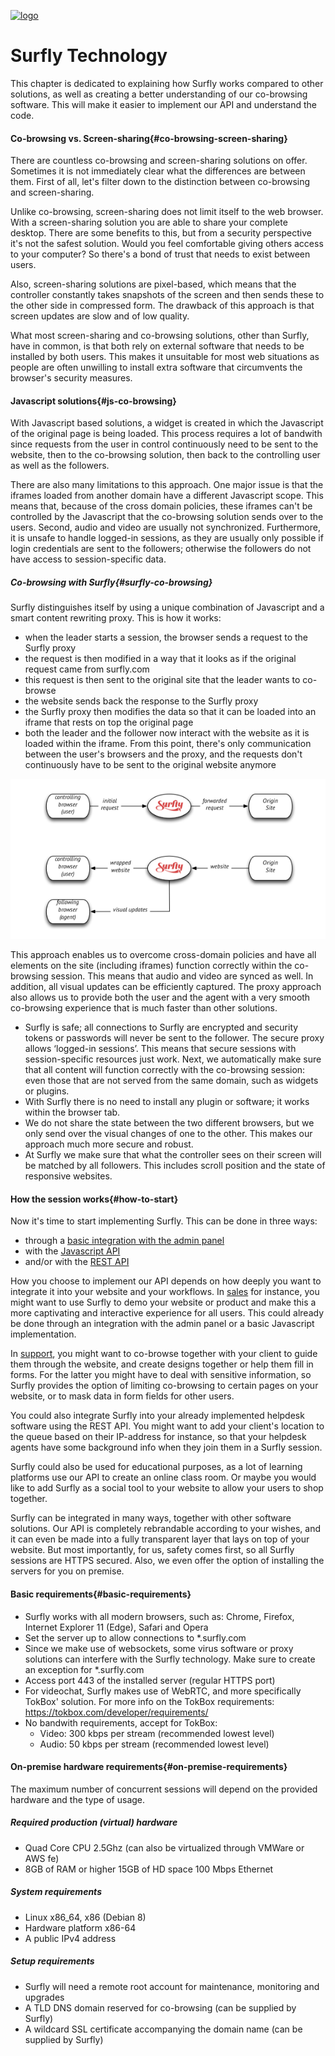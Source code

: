 <a href="https://www.surfly.com/">![logo](../images/logosmall.png)</a>

# Surfly Technology

This chapter is dedicated to explaining how Surfly works compared to other solutions, as well as creating a better understanding of our co-browsing software. This will make it easier to implement our API and understand the code.

<a name="co-browsing-screen-sharing"></a>
#### Co-browsing vs. Screen-sharing{#co-browsing-screen-sharing}

There are countless co-browsing and screen-sharing solutions on offer. Sometimes it is not immediately clear what the differences are between them. First of all, let's filter down to the distinction between co-browsing and screen-sharing.

Unlike co-browsing, screen-sharing does not limit itself to the web browser. With a screen-sharing solution you are able to share your complete desktop. There are some benefits to this, but from a security perspective it's not the safest solution. Would you feel comfortable giving others access to your computer? So there's a bond of trust that needs to exist between users.

Also, screen-sharing solutions are pixel-based, which means that the controller constantly takes snapshots of the screen and then sends these to the other side in compressed form. The drawback of this approach is that screen updates are slow and of low quality.

What most screen-sharing and co-browsing solutions, other than Surfly, have in common, is that both rely on external software that needs to be installed by both users. This makes it unsuitable for most web situations as people are often unwilling to install extra software that circumvents the browser's security measures.

<a name="js-co-browsing"></a>
#### Javascript solutions{#js-co-browsing}

With Javascript based solutions, a widget is created in which the Javascript of the original page is being loaded. This process requires a lot of bandwith since requests from the user in control continuously need to be sent to the website, then to the co-browsing solution, then back to the controlling user as well as the followers.

There are also many limitations to this approach. One major issue is that the iframes loaded from another domain have a different Javascript scope. This means that, because of the cross domain policies, these iframes can't be controlled by the Javascript that the co-browsing solution sends over to the users. Second, audio and video are usually not synchronized. Furthermore, it is unsafe to handle logged-in sessions, as they are usually only possible if login credentials are sent to the followers; otherwise the followers do not have access to session-specific data.

<a name="surfly-co-browsing"></a>
##### Co-browsing with Surfly{#surfly-co-browsing}

Surfly distinguishes itself by using a unique combination of Javascript and a smart content rewriting proxy. This is how it works:

* when the leader starts a session, the browser sends a request to the Surfly proxy
* the request is then modified in a way that it looks as if the original request came from surfly.com
* this request is then sent to the original site that the leader wants to co-browse
* the website sends back the response to the Surfly proxy
* the Surfly proxy then modifies the data so that it can be loaded into an iframe that rests on top the original page
* both the leader and the follower now interact with the website as it is loaded within the iframe. From this point, there's only communication between the user's browsers and the proxy, and the requests don't continuously have to be sent to the original website anymore

![surfly-scheme](../images/surfly-scheme.png)

This approach enables us to overcome cross-domain policies and have all elements on the site (including iframes) function correctly within the co-browsing session. This means that audio and video are synced as well. In addition, all visual updates can be efficiently captured. The proxy approach also allows us to provide both the user and the agent with a very smooth co-browsing experience that is much faster than other solutions.

* Surfly is safe; all connections to Surfly are encrypted and security tokens or passwords will never be sent to the follower. The secure proxy allows ‘logged-in sessions’. This means that secure sessions with session-specific resources just work. Next, we automatically make sure that all content will function correctly with the co-browsing session: even those that are not served from the same domain, such as widgets or plugins.
* With Surfly there is no need to install any plugin or software; it works within the browser tab.
* We do not share the state between the two different browsers, but we only send over the visual changes of one to the other. This makes our approach much more secure and robust.
* At Surfly we make sure that what the controller sees on their screen will be matched by all followers. This includes scroll position and the state of responsive websites.

<a name="how-to-start"></a>
#### How the session works{#how-to-start}

Now it's time to start implementing Surfly. This can be done in three ways:

* through a [basic integration with the admin panel](../integration.md)
* with the [Javascript API](../the-surfly-tutorial.md)
* and/or with the [REST API](http://docs.surfly.apiary.io/)

How you choose to implement our API depends on how deeply you want to integrate it into your website and your workflows. In [sales](https://www.surfly.com/surfly-as-a-sales-tool/) for instance, you might want to use Surfly to demo your website or product and make this a more captivating and interactive experience for all users. This could already be done through an integration with the admin panel or a basic Javascript implementation.

In [support](https://www.surfly.com/surfly-as-a-service-tool/), you might want to co-browse together with your client to guide them through the website, and create designs together or help them fill in forms. For the latter you might have to deal with sensitive information, so Surfly provides the option of limiting co-browsing to certain pages on your website, or to mask data in form fields for other users.

You could also integrate Surfly into your already implemented helpdesk software using the REST API. You might want to add your client's location to the queue based on their IP-address for instance, so that your helpdesk agents have some background info when they join them in a Surfly session.

Surfly could also be used for educational purposes, as a lot of learning platforms use our API to create an online class room. Or maybe you would like to add Surfly as a social tool to your website to allow your users to shop together.

Surfly can be integrated in many ways, together with other software solutions. Our API is completely rebrandable according to your wishes, and it can even be made into a fully transparent layer that lays on top of your website. But most importantly, for us, safety comes first, so all Surfly sessions are HTTPS secured. Also, we even offer the option of installing the servers for you on premise.

<a name="basic-requirements"></a>
#### Basic requirements{#basic-requirements}

- Surfly works with all modern browsers, such as: Chrome, Firefox, Internet Explorer 11 (Edge), Safari and Opera
- Set the server up to allow connections to *.surfly.com
- Since we make use of websockets, some virus software or proxy solutions can interfere with the Surfly technology. Make sure to create an exception for *.surfly.com
- Access port 443 of the installed server (regular HTTPS port)
- For videochat, Surfly makes use of WebRTC, and more specifically TokBox' solution. For more info on the TokBox requirements: https://tokbox.com/developer/requirements/
- No bandwith requirements, accept for TokBox:
    - Video: 300 kbps per stream (recommended lowest level)
    - Audio: 50 kbps per stream (recommended lowest level)

<a name="on-premise-requirements"></a>
#### On-premise hardware requirements{#on-premise-requirements}

The maximum number of concurrent sessions will depend on the provided hardware and the type of usage.

##### Required production (virtual) hardware

- Quad Core CPU 2.5Ghz (can also be virtualized through VMWare or AWS fe)
- 8GB of RAM or higher
15GB of HD space
100 Mbps Ethernet

##### System requirements 
- Linux x86_64, x86 (Debian 8)
- Hardware platform x86-64
- A public IPv4 address

##### Setup requirements 
- Surfly will need a remote root account for maintenance, monitoring and upgrades
- A TLD DNS domain reserved for co-browsing (can be supplied by Surfly)
- A wildcard SSL certificate accompanying the domain name (can be supplied by Surfly)